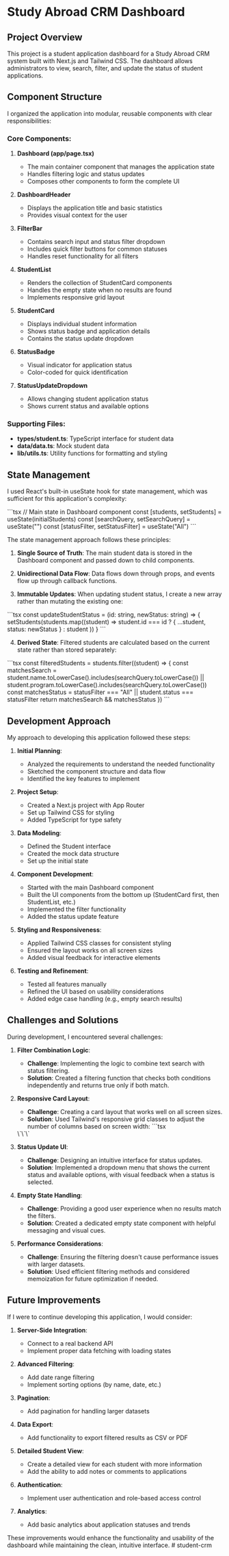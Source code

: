 # Study Abroad CRM Dashboard

## Project Overview

This project is a student application dashboard for a Study Abroad CRM system built with Next.js and Tailwind CSS. The dashboard allows administrators to view, search, filter, and update the status of student applications.

## Component Structure

I organized the application into modular, reusable components with clear responsibilities:

### Core Components:

1. **Dashboard (app/page.tsx)**
   - The main container component that manages the application state
   - Handles filtering logic and status updates
   - Composes other components to form the complete UI

2. **DashboardHeader**
   - Displays the application title and basic statistics
   - Provides visual context for the user

3. **FilterBar**
   - Contains search input and status filter dropdown
   - Includes quick filter buttons for common statuses
   - Handles reset functionality for all filters

4. **StudentList**
   - Renders the collection of StudentCard components
   - Handles the empty state when no results are found
   - Implements responsive grid layout

5. **StudentCard**
   - Displays individual student information
   - Shows status badge and application details
   - Contains the status update dropdown

6. **StatusBadge**
   - Visual indicator for application status
   - Color-coded for quick identification

7. **StatusUpdateDropdown**
   - Allows changing student application status
   - Shows current status and available options

### Supporting Files:

- **types/student.ts**: TypeScript interface for student data
- **data/data.ts**: Mock student data
- **lib/utils.ts**: Utility functions for formatting and styling

## State Management

I used React's built-in useState hook for state management, which was sufficient for this application's complexity:

\`\`\`tsx
// Main state in Dashboard component
const [students, setStudents] = useState(initialStudents)
const [searchQuery, setSearchQuery] = useState("")
const [statusFilter, setStatusFilter] = useState("All")
\`\`\`

The state management approach follows these principles:

1. **Single Source of Truth**: The main student data is stored in the Dashboard component and passed down to child components.

2. **Unidirectional Data Flow**: Data flows down through props, and events flow up through callback functions.

3. **Immutable Updates**: When updating student status, I create a new array rather than mutating the existing one:

\`\`\`tsx
const updateStudentStatus = (id: string, newStatus: string) => {
  setStudents(students.map((student) => 
    student.id === id ? { ...student, status: newStatus } : student
  ))
}
\`\`\`

4. **Derived State**: Filtered students are calculated based on the current state rather than stored separately:

\`\`\`tsx
const filteredStudents = students.filter((student) => {
  const matchesSearch = student.name.toLowerCase().includes(searchQuery.toLowerCase()) ||
                        student.program.toLowerCase().includes(searchQuery.toLowerCase())
  const matchesStatus = statusFilter === "All" || student.status === statusFilter
  return matchesSearch && matchesStatus
})
\`\`\`

## Development Approach

My approach to developing this application followed these steps:

1. **Initial Planning**:
   - Analyzed the requirements to understand the needed functionality
   - Sketched the component structure and data flow
   - Identified the key features to implement

2. **Project Setup**:
   - Created a Next.js project with App Router
   - Set up Tailwind CSS for styling
   - Added TypeScript for type safety

3. **Data Modeling**:
   - Defined the Student interface
   - Created the mock data structure
   - Set up the initial state

4. **Component Development**:
   - Started with the main Dashboard component
   - Built the UI components from the bottom up (StudentCard first, then StudentList, etc.)
   - Implemented the filter functionality
   - Added the status update feature

5. **Styling and Responsiveness**:
   - Applied Tailwind CSS classes for consistent styling
   - Ensured the layout works on all screen sizes
   - Added visual feedback for interactive elements

6. **Testing and Refinement**:
   - Tested all features manually
   - Refined the UI based on usability considerations
   - Added edge case handling (e.g., empty search results)

## Challenges and Solutions

During development, I encountered several challenges:

1. **Filter Combination Logic**:
   - **Challenge**: Implementing the logic to combine text search with status filtering.
   - **Solution**: Created a filtering function that checks both conditions independently and returns true only if both match.

2. **Responsive Card Layout**:
   - **Challenge**: Creating a card layout that works well on all screen sizes.
   - **Solution**: Used Tailwind's responsive grid classes to adjust the number of columns based on screen width:
   \`\`\`tsx
   <div className="grid grid-cols-1 md:grid-cols-2 lg:grid-cols-3 gap-4">
   \`\`\`

3. **Status Update UI**:
   - **Challenge**: Designing an intuitive interface for status updates.
   - **Solution**: Implemented a dropdown menu that shows the current status and available options, with visual feedback when a status is selected.

4. **Empty State Handling**:
   - **Challenge**: Providing a good user experience when no results match the filters.
   - **Solution**: Created a dedicated empty state component with helpful messaging and visual cues.

5. **Performance Considerations**:
   - **Challenge**: Ensuring the filtering doesn't cause performance issues with larger datasets.
   - **Solution**: Used efficient filtering methods and considered memoization for future optimization if needed.

## Future Improvements

If I were to continue developing this application, I would consider:

1. **Server-Side Integration**:
   - Connect to a real backend API
   - Implement proper data fetching with loading states

2. **Advanced Filtering**:
   - Add date range filtering
   - Implement sorting options (by name, date, etc.)

3. **Pagination**:
   - Add pagination for handling larger datasets

4. **Data Export**:
   - Add functionality to export filtered results as CSV or PDF

5. **Detailed Student View**:
   - Create a detailed view for each student with more information
   - Add the ability to add notes or comments to applications

6. **Authentication**:
   - Implement user authentication and role-based access control

7. **Analytics**:
   - Add basic analytics about application statuses and trends

These improvements would enhance the functionality and usability of the dashboard while maintaining the clean, intuitive interface.
#   s t u d e n t - c r m  
 